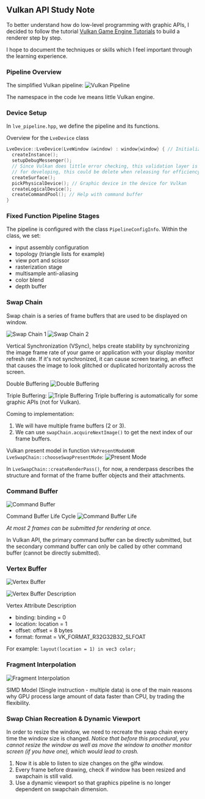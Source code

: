 ## Vulkan API Study Note

To better understand how do low-level programming with graphic APIs, I decided to follow the tutorial [Vulkan Game Engine Tutorials](https://www.youtube.com/watch?v=Y9U9IE0gVHA&list=PL8327DO66nu9qYVKLDmdLW_84-yE4auCR) to build a renderer step by step. 

I hope to document the techniques or skills which I feel important through the learning experience. 

### Pipeline Overview

The simplified Vulkan pipeline:
![Vulkan Pipeline](./images/VulkanPipeline.png)

The namespace in the code lve means little Vulkan engine. 

### Device Setup

In `lve_pipeline.hpp`, we define the pipeline and its functions. 

Overview for the `LveDevice` class
```C++
LveDevice::LveDevice(LveWindow &window) : window{window} { // Initialize hardware for vulkan 
  createInstance();
  setupDebugMessenger(); 
  // Since Vulkan does little error checking, this validation layer is importance 
  // for developing, this could be delete when releasing for efficiency
  createSurface();
  pickPhysicalDevice(); // Graphic device in the device for Vulkan
  createLogicalDevice();
  createCommandPool(); // Help with command buffer
}
```

### Fixed Function Pipeline Stages

The pipeline is configured with the class `PipelineConfigInfo`. Within the class, we set:
- input assembly configuration 
- topology (triangle lists for example)
- view port and scissor
- rasterization stage
- multisample anti-aliasing
- color blend
- depth buffer

### Swap Chain

Swap chain is a series of frame buffers that are used to be displayed on window. 

![Swap Chain 1](./images/SwapChain1.png)
![Swap Chain 2](./images/SwapChain2.png)

Vertical Synchronization (VSync), helps create stability by synchronizing the image frame rate of your game or application with your display monitor refresh rate. If it's not synchronized, it can cause screen tearing, an effect that causes the image to look glitched or duplicated horizontally across the screen.

Double Buffering
![Double Buffering](./images/DoubleBuffering.png)

Triple Buffering: 
![Triple Buffering](./images/TripleBuffering.png)
Triple buffering is automatically for some graphic APIs (not for Vulkan). 

Coming to implementation:
1. We will have multiple frame buffers (2 or 3).
2. We can use `swapChain.acquireNextImage()` to get the next index of our frame buffers.

Vulkan present model in function `VkPresentModeKHR LveSwapChain::chooseSwapPresentMode`:
![Present Mode](./images/PresentMode.png)

In `LveSwapChain::createRenderPass()`, for now, a renderpass describes the structure and format of the frame buffer objects and their attachments.

### Command Buffer

![Command Buffer](./images/CommandBuffer.png)

Command Buffer Life Cycle
![Command Buffer Life](./images/CBLifeCycle.png)

*At most 2 frames can be submitted for rendering at once.*

In Vulkan API, the primary command buffer can be directly submitted, but the secondary command buffer can only be called by other command buffer (cannot be directly submitted).

### Vertex Buffer

![Vertex Buffer](./images/VertexBuffer.png)

![Vertex Buffer Description](./images/VertexBindingDes.png)

Vertex Attribute Description

- binding: binding = 0
- location: location = 1
- offset: offset = 8 bytes
- format: format = VK_FORMAT_R32G32B32_SLFOAT

For example: `layout(location = 1) in vec3 color;`

### Fragment Interpolation

![Fragment Interpolation](./images/FragmentInterp.png)

SIMD Model (Single instruction - multiple data) is one of the main reasons why GPU process large amount of data faster than CPU, by trading the flexibility.

### Swap Chian Recreation & Dynamic Viewport

In order to resize the window, we need to recreate the swap chain every time the window size is changed. 
*Notice that before this procedural, you cannot resize the window as well as move the window to another monitor screen (if you have one), which would lead to crash.*

1. Now it is able to listen to size changes on the glfw window.
2. Every frame before drawing, check if window has been resized and swapchain is still valid.
3. Use a dynamic viewport so that graphics pipeline is no longer dependent on swapchain dimension.



